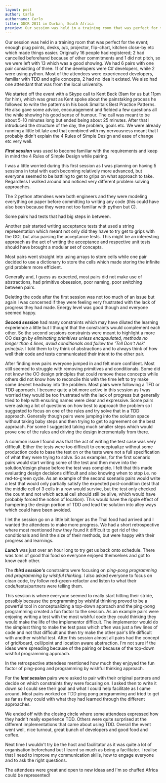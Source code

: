 ```yaml
---
layout: post
author: Carlo
authorname: Carlo
title: GDCR 2011 in Durban, South Africa
preview: Our session was held in a training room that was perfect for the event; enough plug points, desks, a/c, projector, flip-chart, kitchen close-by etc which made things easier. Originally 16 people had registered; 2 had cancelled beforehand because of other commitments and 1 did not pitch, so we were left with 13 which was a good showing. We had 6 pairs with one pair consisting of three. 11 of the developers were C# developers, while 2 were using python. Most of the attendees were experienced developers, familiar with TDD and agile concepts, 2 had no idea it existed. We also had one attendant that was from the local university.
---
```

Our session was held in a training room that was perfect for the event; enough plug points, desks, a/c, projector, flip-chart, kitchen close-by etc which made things easier. Originally 16 people had registered; 2 had cancelled beforehand because of other commitments and 1 did not pitch, so we were left with 13 which was a good showing. We had 6 pairs with one pair consisting of three. 11 of the developers were C# developers, while 2 were using python. Most of the attendees were experienced developers, familiar with TDD and agile concepts, 2 had no idea it existed. We also had one attendant that was from the local university.

We started off the event with a Skype call to Kent Beck (9am for us but 11pm for him), which was great as Kent spoke about the painstaking process he followed to write the patterns in his book Smalltalk Best Practice Patterns. He also gave some advice, encouragement and fielded a few questions all the while showing his good sense of humour. The call was meant to be about 5-10 minutes long but ended being about 25 minutes. After that I introduced the structure of the day, the problem, goals etc. We were already running a little bit late and that combined with my nervousness meant that I probably didn't explain the 4 Rules of Simple Design and ease of change etc very well.

**_First session_** was used to become familiar with the requirements and keep in mind the 4 Rules of Simple Design while pairing.

I was a little worried during this first session as I was planning on having 5 sessions in total with each becoming relatively more advanced, but everyone seemed to be battling to get to grips on what approach to take. Regardless I walked around and noticed very different problem solving approaches. 

The 2 python attendees were both engineers and they were modeling everything on paper before committing to writing any code (this could have also been because they were not too familiar with python but C). 

Some pairs had tests that had big steps in between.

Another pair started writing acceptance tests that used a string representation which meant not only did they have to try get to grips with the GOL but also parsing the acceptance tests. This might be an interesting approach as the act of writing the acceptance and respective unit tests should have brought a modular set of concepts.

Most pairs went straight into using arrays to store cells while one pair decided to use a dictionary to store the cells which made storing the infinite grid problem more efficient.

Generally and, I guess as expected, most pairs did not make use of abstractions, had primitive obsession, poor naming, poor switching between pairs.

Deleting the code after the first session was not too much of an issue but again I was concerned if they were feeling very frustrated with the lack of progress they had made. Energy level was good though and everyone seemed happy.

_**Second session**_ had many constraints which may have diluted the learning experience a little but I thought that the constraints would complement each other. So the second sessions constraints were meant to highlight a more OO design by _eliminating primitives unless encapsulated, methods no longer than 4 lines, avoid conditionals and follow the 'Tell Don't Ask' principle_. I told them to try think of abstractions and to always think of how well their code and tests communicated their intent to the other pair.

After finding new pairs everyone jumped in and felt more confident. Most still seemed to struggle with removing primitives and conditionals. Some did not know the OO design principles that could remove these concepts while others did not know how to reconcile this with the time left to try make some decent headway into the problem. Most pairs were following a TFD or TDD approach. I became quite a bit more active in this session as I was worried they would be too frustrated with the lack of progress but generally tried to help with ensuring names were clear and expressive. Some pairs were asking a lot of questions on how best to approach the problem so I suggested to focus on one of the rules and try solve that in a TDD approach. Generally though pairs were jumping into the solution space without taking baby steps and then trying to get to agreement on the best approach. For some I suggested taking much smaller steps which would prove one of the rules and driving the design incrementally from there. 

A common issue I found was that the act of writing the test case was very difficult. Either the tests were too difficult to conceptualize without some production code to base the test on or the tests were not a full specification of what they were trying to solve. So as examples, for the first scenario pairs would start writing some of the test and then move into the solution/design phase before the test was complete. I felt that this made evaluating design decisions difficult and also knowing when to stop i.e. no red-to-green cycle. As an example of the second scenario pairs would write a test that would only partially satisfy the expected post-condition (test that the middle cell of 3 cells in a row would survive, but the test only checked the count and not _which_ actual cell should still be alive, which would have probably forced the notion of location). This would have the ripple effect of hampering the design portion of TDD and lead the solution into alley ways which could have been avoided. 

I let the session go on a little bit longer as the Thai food had arrived and I wanted the attendees to make more progress. We had a short retrospective where most mentioned how they found it difficult to get rid of the conditionals and limit the size of their methods, but were happy with their progress and learnings.

_**Lunch**_ was just over an hour long to try get us back onto schedule. There was tons of good thai food so everyone enjoyed themselves and got to know each other.

The _**third session's**_ constraints were focusing on _ping-pong programming and programming by wishful thinking_. I also asked everyone to focus on clean code, try follow red-green-refactor and listen to what their code/tests/partners were telling them.

This session is where everyone seemed to really start hitting their stride, possibly because the programming by wishful thinking proved to be a powerful tool in conceptualizing a top-down approach and the ping-pong programming created a fun factor to the session. As an example pairs were enjoying writing a test with the most wishful code they could thinking they would make the life of the implementor difficult. The implementor would do the simplest thing to make the test pass which often was just a few lines of code and not that difficult and then try make the other pair's life difficult with another wishful test. After this session almost all pairs had the concept of grid/board, cell/point and location aware abstraction. I'm not sure if the ideas were spreading because of the pairing or because of the top-down wishful programming approach.

In the retrospective attendees mentioned how much they enjoyed the fun factor of ping-pong and programming by wishful thinking approach.

For the _**last session**_ pairs were asked to pair with their original partners and decide on which constraints they were focusing on. I asked then to write it down so I could see their goal and what I could help facilitate as I came around. Most pairs worked on TDD ping pong programming and tried to get as far as they could with what they had learned through the different approaches.

We ended off with the closing circle where some attendees expressed how they hadn't really experience TDD. Others were quite surprised at the different implementations that came about using TDD. Overall the event went well, nice turnout, great bunch of developers and good food and coffee. 

Next time I wouldn't try be the host and facilitator as it was quite a lot of organisation beforehand but I learnt so much as being a facilitator. I realise that I need to improve my communication skills, how to engage everyone and to ask the right questions.

The attendees were great and open to new ideas and I'm so chuffed Africa could be represented!